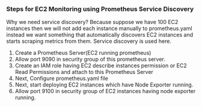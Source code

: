 ### Steps for EC2 Monitoring using Prometheus Service Discovery

Why we need service discovery?
Because suppose we have 100 EC2 instances then we will not add each instance manually to prometheus.yaml instead we want something that automatically discovers EC2 instances and starts scraping metrics from them. Service discovery is used here.

1. Create a Prometheus Server(EC2 running prometheus)
2. Allow port 9090 in security group of this prometheus server.
3. Create an IAM role having EC2 describe instances permission or EC2 Read Permissions and attach to this Prometheus Server
4. Next, Configure prometheus.yaml file
5. Next, start deploying EC2 instances which have Node Exporter running.
6. Allow port 9100 in security group of EC2 instances having node exporter running.